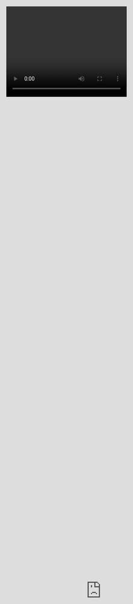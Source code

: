 

![](images/sometrainTT.png)


<video src="http://kidsbooksandfun.com/Video/cookiemonster.avi" width="320" height="200" controls preload></Video>


<iframe width="100%" height="100%" allowfullscreen webkitallowfullscreen src="http://www.kidsbooksandfun.com
/embed/C:\Users\lfern\Videos\cookiemonster.avi" frameborder="0" style="position:absolute; top:0; left: 0"> </iframe>


<video width="320" height="240" controls>
<source src=https://kidsbooksandfun.com/Video/cookiemonster.avi" type="Video.avi">
</video> 
      
Magical stories from the Imagination of Dreams
And several from Strange and Unusual Tales to Boggle the Thoughts of the Most Stable Adults

A Special Book
![](images/wolves.png)

https://github.com/archangelstv/Kids-Books-and-Fun/webshell_files/webshellA.html

The Wolves the Opposums and the Squirrel with Two Tails

![](images/RingofSkeletons.jpg) ![](images/curse.jpg) ![](images/Bridge1.jpg) ![](images/godivawhata.jpg)

![](images/lady.jpg) ![](images/searchblackrose.jpg) ![](images/wizard.jpg) ![](images/tomturkey.jpg) 
![](images/unicorns.jpg)  ![](images/treasure.jpg) ![](images/summer.jpg)![](images/blackcats.jpg)
![](images/skeleton.png) ![](images/shipBirds.png) ![](images/cattmouseM.png)

